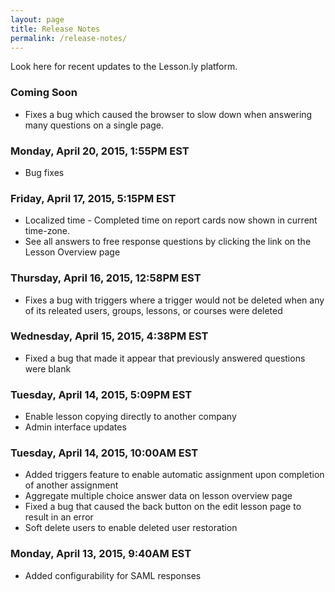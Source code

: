 ```yaml
---
layout: page
title: Release Notes
permalink: /release-notes/
---
```


Look here for recent updates to the Lesson.ly platform.

### Coming Soon

- Fixes a bug which caused the browser to slow down when answering many questions on a single page.

### Monday, April 20, 2015, 1:55PM EST

- Bug fixes

### Friday, April 17, 2015, 5:15PM EST

- Localized time - Completed time on report cards now shown in current time-zone.
- See all answers to free response questions by clicking the link on the Lesson Overview page

### Thursday, April 16, 2015, 12:58PM EST

- Fixes a bug with triggers where a trigger would not be deleted when any of its releated users, groups, lessons, or courses were deleted

### Wednesday, April 15, 2015, 4:38PM EST

- Fixed a bug that made it appear that previously answered questions were blank

### Tuesday, April 14, 2015, 5:09PM EST

- Enable lesson copying directly to another company
- Admin interface updates

### Tuesday, April 14, 2015, 10:00AM EST

- Added triggers feature to enable automatic assignment upon completion of another assignment
- Aggregate multiple choice answer data on lesson overview page
- Fixed a bug that caused the back button on the edit lesson page to result in an error
- Soft delete users to enable deleted user restoration

### Monday, April 13, 2015, 9:40AM EST

- Added configurability for SAML responses
